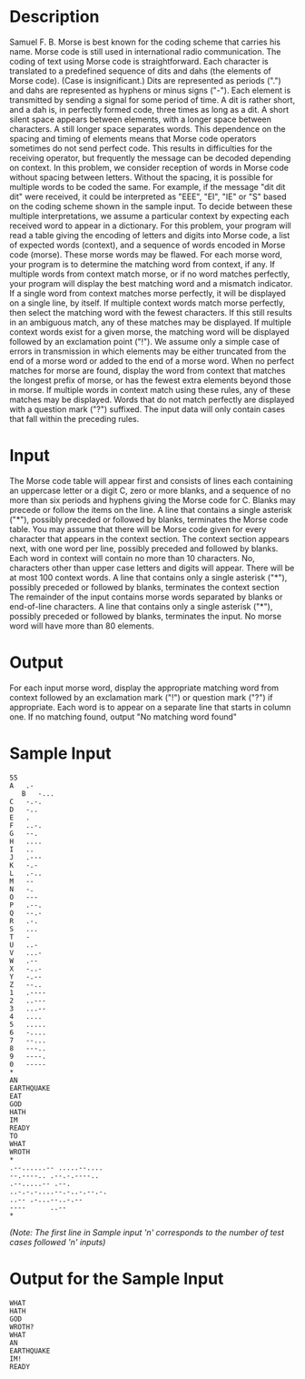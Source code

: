 # Description
Samuel F. B. Morse is best known for the coding scheme that carries his name. Morse code is still used in international radio communication. The coding of text using Morse code is straightforward. Each character is translated to a predefined sequence of dits and dahs (the elements of Morse code). (Case is insignificant.) Dits are represented as periods (".") and dahs are represented as hyphens or minus signs ("-"). Each element is transmitted by sending a signal for some period of time. A dit is rather short, and a dah is, in perfectly formed code, three times as long as a dit. A short silent space appears between elements, with a longer space between characters. A still longer space separates words. This dependence on the spacing and timing of elements means that Morse code operators sometimes do not send perfect code. This results in difficulties for the receiving operator, but frequently the message can be decoded depending on context.
In this problem, we consider reception of words in Morse code without spacing between letters. Without the spacing, it is possible for multiple words to be coded the same. For example, if the message "dit dit dit" were received, it could be interpreted as "EEE", "EI", "IE" or "S" based on the coding scheme shown in the sample input. To decide between these multiple interpretations, we assume a particular context by expecting each received word to appear in a dictionary.
For this problem, your program will read a table giving the encoding of letters and digits into Morse code, a list of expected words (context), and a sequence of words encoded in Morse code (morse). These morse words may be flawed. For each morse word, your program is to determine the matching word from context, if any. If multiple words from context match morse, or if no word matches perfectly, your program will display the best matching word and a mismatch indicator.
If a single word from context matches morse perfectly, it will be displayed on a single line, by itself. If multiple context words match morse perfectly, then select the matching word with the fewest characters. If this still results in an ambiguous match, any of these matches may be displayed. If multiple context words exist for a given morse, the matching word will be displayed followed by an exclamation point ("!").
We assume only a simple case of errors in transmission in which elements may be either truncated from the end of a morse word or added to the end of a morse word. When no perfect matches for morse are found, display the word from context that matches the longest prefix of morse, or has the fewest extra elements beyond those in morse. If multiple words in context match using these rules, any of these matches may be displayed. Words that do not match perfectly are displayed with a question mark ("?") suffixed.
The input data will only contain cases that fall within the preceding rules.

# Input
The Morse code table will appear first and consists of lines each containing an uppercase letter or a digit C, zero or more blanks, and a sequence of no more than six periods and hyphens giving the Morse code for C. Blanks may precede or follow the items on the line. A line that contains a single asterisk ("\*"), possibly preceded or followed by blanks, terminates the Morse code table. You may assume that there will be Morse code given for every character that appears in the context section.
The context section appears next, with one word per line, possibly preceded and followed by blanks. Each word in context will contain no more than 10 characters. No, characters other than upper case letters and digits will appear. There will be at most 100 context words. A line that contains only a single asterisk ("\*"), possibly preceded or followed by blanks, terminates the context section
The remainder of the input contains morse words separated by blanks or end-of-line characters. A line that contains only a single asterisk ("\*"), possibly preceded or followed by blanks, terminates the input. No morse word will have more than 80 elements.

# Output
For each input morse word, display the appropriate matching word from context followed by an exclamation mark ("!") or question mark ("?") if appropriate. Each word is to appear on a separate line that starts in column one. If no matching found, output "No matching word found"

# Sample Input
```
55
A   .-   
   B   -...
C   -.-.
D   -..
E   .
F   ..-.
G   --.
H   ....
I   ..
J   .---
K   -.-
L   .-..
M   --
N   -.
O   ---
P   .--.
Q   --.-
R   .-.
S   ...
T   -
U   ..-
V   ...-
W   .--
X   -..-
Y   -.--
Z   --..
1   .----
2   ..---
3   ...--
4   ....
5   .....
6   -....
7   --...
8   ---..
9   ----.
0   -----
*
AN
EARTHQUAKE
EAT
GOD
HATH
IM
READY
TO
WHAT
WROTH
*
.--......-- .....--....
--.----.. .--.-.----..
.--.....-- .--.
..-.-.-....--.-..-.--.-.
..-- .-...--..-.--
----      ..--
*
```

*(Note: The first line in Sample input 'n' corresponds to the number of test cases followed 'n' inputs)*

# Output for the Sample Input
```
WHAT
HATH
GOD
WROTH?
WHAT
AN
EARTHQUAKE
IM!
READY
```